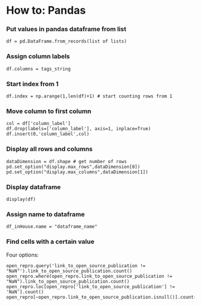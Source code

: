 # How to: Pandas
 
### Put values in pandas dataframe from list  
```
df = pd.DataFrame.from_records(list of lists)
```

### Assign column labels
```
df.columns = tags_string
```
    
### Start index from 1
```
df.index = np.arange(1,len(df)+1) # start counting rows from 1
```

### Move column to first column
```
col = df['column_label']
df.drop(labels=['column_label'], axis=1, inplace=True)
df.insert(0,'column_label',col)
```

### Display all rows and columns
```
dataDimension = df.shape # get number of rows
pd.set_option("display.max_rows",dataDimension[0])
pd.set_option("display.max_columns",dataDimension[1])
```
### Display dataframe 
```
display(df)
```

### Assign name to dataframe
```
df_inHouse.name = "dataframe_name"
```

### Find cells with a certain value
Four options:  
```
open_repro.query('link_to_open_source_publication != "NaN"').link_to_open_source_publication.count()
open_repro.where(open_repro.link_to_open_source_publication != "NaN").link_to_open_source_publication.count()
open_repro.loc[open_repro['link_to_open_source_publication'] != 'NaN'].count()
open_repro[~open_repro.link_to_open_source_publication.isnull()].count()
```

